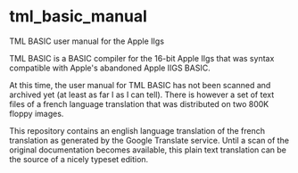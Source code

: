 # tml_basic_manual
TML BASIC user manual for the Apple IIgs

TML BASIC is a BASIC compiler for the 16-bit Apple IIgs that was syntax compatible with Apple's abandoned Apple IIGS BASIC.

At this time, the user manual for TML BASIC has not been scanned and archived yet (at least as far I as I can tell). There is however a set of text files of a french language translation that was distributed on two 800K floppy images.

This repository contains an english language translation of the french translation as generated by the Google Translate service. Until a scan of the original documentation becomes available, this plain text translation can be the source of a nicely typeset edition.
